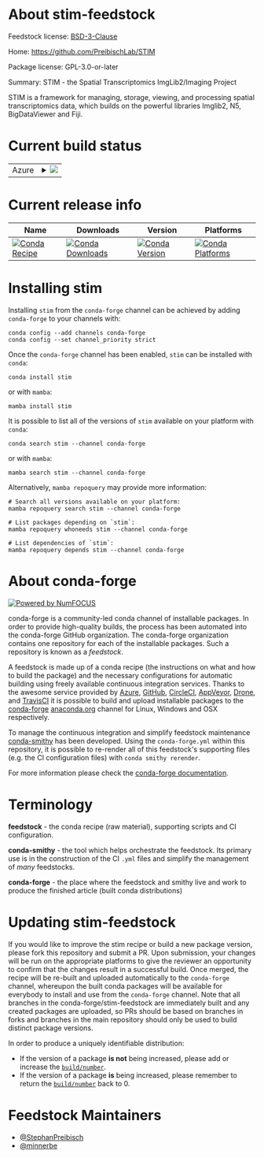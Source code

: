 About stim-feedstock
====================

Feedstock license: [BSD-3-Clause](https://github.com/conda-forge/stim-feedstock/blob/main/LICENSE.txt)

Home: https://github.com/PreibischLab/STIM

Package license: GPL-3.0-or-later

Summary: STIM - the Spatial Transcriptomics ImgLib2/Imaging Project

STIM is a framework for managing, storage, viewing, and processing spatial
transcriptomics data, which builds on the powerful libraries Imglib2, N5,
BigDataViewer and Fiji.


Current build status
====================


<table>
    
  <tr>
    <td>Azure</td>
    <td>
      <details>
        <summary>
          <a href="https://dev.azure.com/conda-forge/feedstock-builds/_build/latest?definitionId=22465&branchName=main">
            <img src="https://dev.azure.com/conda-forge/feedstock-builds/_apis/build/status/stim-feedstock?branchName=main">
          </a>
        </summary>
        <table>
          <thead><tr><th>Variant</th><th>Status</th></tr></thead>
          <tbody><tr>
              <td>linux_64</td>
              <td>
                <a href="https://dev.azure.com/conda-forge/feedstock-builds/_build/latest?definitionId=22465&branchName=main">
                  <img src="https://dev.azure.com/conda-forge/feedstock-builds/_apis/build/status/stim-feedstock?branchName=main&jobName=linux&configuration=linux%20linux_64_" alt="variant">
                </a>
              </td>
            </tr><tr>
              <td>linux_aarch64</td>
              <td>
                <a href="https://dev.azure.com/conda-forge/feedstock-builds/_build/latest?definitionId=22465&branchName=main">
                  <img src="https://dev.azure.com/conda-forge/feedstock-builds/_apis/build/status/stim-feedstock?branchName=main&jobName=linux&configuration=linux%20linux_aarch64_" alt="variant">
                </a>
              </td>
            </tr><tr>
              <td>linux_ppc64le</td>
              <td>
                <a href="https://dev.azure.com/conda-forge/feedstock-builds/_build/latest?definitionId=22465&branchName=main">
                  <img src="https://dev.azure.com/conda-forge/feedstock-builds/_apis/build/status/stim-feedstock?branchName=main&jobName=linux&configuration=linux%20linux_ppc64le_" alt="variant">
                </a>
              </td>
            </tr><tr>
              <td>osx_64</td>
              <td>
                <a href="https://dev.azure.com/conda-forge/feedstock-builds/_build/latest?definitionId=22465&branchName=main">
                  <img src="https://dev.azure.com/conda-forge/feedstock-builds/_apis/build/status/stim-feedstock?branchName=main&jobName=osx&configuration=osx%20osx_64_" alt="variant">
                </a>
              </td>
            </tr><tr>
              <td>osx_arm64</td>
              <td>
                <a href="https://dev.azure.com/conda-forge/feedstock-builds/_build/latest?definitionId=22465&branchName=main">
                  <img src="https://dev.azure.com/conda-forge/feedstock-builds/_apis/build/status/stim-feedstock?branchName=main&jobName=osx&configuration=osx%20osx_arm64_" alt="variant">
                </a>
              </td>
            </tr><tr>
              <td>win_64</td>
              <td>
                <a href="https://dev.azure.com/conda-forge/feedstock-builds/_build/latest?definitionId=22465&branchName=main">
                  <img src="https://dev.azure.com/conda-forge/feedstock-builds/_apis/build/status/stim-feedstock?branchName=main&jobName=win&configuration=win%20win_64_" alt="variant">
                </a>
              </td>
            </tr>
          </tbody>
        </table>
      </details>
    </td>
  </tr>
</table>

Current release info
====================

| Name | Downloads | Version | Platforms |
| --- | --- | --- | --- |
| [![Conda Recipe](https://img.shields.io/badge/recipe-stim-green.svg)](https://anaconda.org/conda-forge/stim) | [![Conda Downloads](https://img.shields.io/conda/dn/conda-forge/stim.svg)](https://anaconda.org/conda-forge/stim) | [![Conda Version](https://img.shields.io/conda/vn/conda-forge/stim.svg)](https://anaconda.org/conda-forge/stim) | [![Conda Platforms](https://img.shields.io/conda/pn/conda-forge/stim.svg)](https://anaconda.org/conda-forge/stim) |

Installing stim
===============

Installing `stim` from the `conda-forge` channel can be achieved by adding `conda-forge` to your channels with:

```
conda config --add channels conda-forge
conda config --set channel_priority strict
```

Once the `conda-forge` channel has been enabled, `stim` can be installed with `conda`:

```
conda install stim
```

or with `mamba`:

```
mamba install stim
```

It is possible to list all of the versions of `stim` available on your platform with `conda`:

```
conda search stim --channel conda-forge
```

or with `mamba`:

```
mamba search stim --channel conda-forge
```

Alternatively, `mamba repoquery` may provide more information:

```
# Search all versions available on your platform:
mamba repoquery search stim --channel conda-forge

# List packages depending on `stim`:
mamba repoquery whoneeds stim --channel conda-forge

# List dependencies of `stim`:
mamba repoquery depends stim --channel conda-forge
```


About conda-forge
=================

[![Powered by
NumFOCUS](https://img.shields.io/badge/powered%20by-NumFOCUS-orange.svg?style=flat&colorA=E1523D&colorB=007D8A)](https://numfocus.org)

conda-forge is a community-led conda channel of installable packages.
In order to provide high-quality builds, the process has been automated into the
conda-forge GitHub organization. The conda-forge organization contains one repository
for each of the installable packages. Such a repository is known as a *feedstock*.

A feedstock is made up of a conda recipe (the instructions on what and how to build
the package) and the necessary configurations for automatic building using freely
available continuous integration services. Thanks to the awesome service provided by
[Azure](https://azure.microsoft.com/en-us/services/devops/), [GitHub](https://github.com/),
[CircleCI](https://circleci.com/), [AppVeyor](https://www.appveyor.com/),
[Drone](https://cloud.drone.io/welcome), and [TravisCI](https://travis-ci.com/)
it is possible to build and upload installable packages to the
[conda-forge](https://anaconda.org/conda-forge) [anaconda.org](https://anaconda.org/)
channel for Linux, Windows and OSX respectively.

To manage the continuous integration and simplify feedstock maintenance
[conda-smithy](https://github.com/conda-forge/conda-smithy) has been developed.
Using the ``conda-forge.yml`` within this repository, it is possible to re-render all of
this feedstock's supporting files (e.g. the CI configuration files) with ``conda smithy rerender``.

For more information please check the [conda-forge documentation](https://conda-forge.org/docs/).

Terminology
===========

**feedstock** - the conda recipe (raw material), supporting scripts and CI configuration.

**conda-smithy** - the tool which helps orchestrate the feedstock.
                   Its primary use is in the construction of the CI ``.yml`` files
                   and simplify the management of *many* feedstocks.

**conda-forge** - the place where the feedstock and smithy live and work to
                  produce the finished article (built conda distributions)


Updating stim-feedstock
=======================

If you would like to improve the stim recipe or build a new
package version, please fork this repository and submit a PR. Upon submission,
your changes will be run on the appropriate platforms to give the reviewer an
opportunity to confirm that the changes result in a successful build. Once
merged, the recipe will be re-built and uploaded automatically to the
`conda-forge` channel, whereupon the built conda packages will be available for
everybody to install and use from the `conda-forge` channel.
Note that all branches in the conda-forge/stim-feedstock are
immediately built and any created packages are uploaded, so PRs should be based
on branches in forks and branches in the main repository should only be used to
build distinct package versions.

In order to produce a uniquely identifiable distribution:
 * If the version of a package **is not** being increased, please add or increase
   the [``build/number``](https://docs.conda.io/projects/conda-build/en/latest/resources/define-metadata.html#build-number-and-string).
 * If the version of a package **is** being increased, please remember to return
   the [``build/number``](https://docs.conda.io/projects/conda-build/en/latest/resources/define-metadata.html#build-number-and-string)
   back to 0.

Feedstock Maintainers
=====================

* [@StephanPreibisch](https://github.com/StephanPreibisch/)
* [@minnerbe](https://github.com/minnerbe/)

